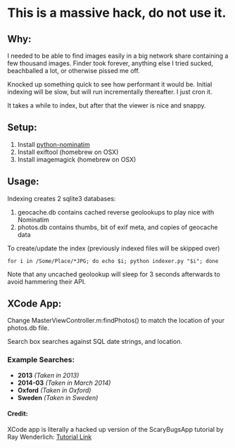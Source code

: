 
# This is a massive hack, do not use it.

## Why:

I needed to be able to find images easily in a big network share containing a few thousand images.  Finder took forever, anything else I tried sucked, beachballed a lot, or otherwise pissed me off.

Knocked up something quick to see how performant it would be.  Initial indexing will be slow, but will run incrementally thereafter.  I just cron it.

It takes a while to index, but after that the viewer is nice and snappy.

## Setup:

1. Install [python-nominatim](https://github.com/rdeguzman/python-nominatim.git)
2. Install exiftool (homebrew on OSX)
3. Install imagemagick (homebrew on OSX)

## Usage:

Indexing creates 2 sqlite3 databases:

1. geocache.db contains cached reverse geolookups to play nice with Nominatim
2. photos.db contains thumbs, bit of exif meta, and copies of geocache data

To create/update the index (previously indexed files will be skipped over)

```
for i in /Some/Place/*JPG; do echo $i; python indexer.py "$i"; done
```

Note that any uncached geolookup will sleep for 3 seconds afterwards to avoid hammering their API.


## XCode App:

Change MasterViewController.m:findPhotos() to match the location of your photos.db file.

Search box searches against SQL date strings, and location.

### Example Searches:

+ **2013** *(Taken in 2013)*
+ **2014-03** *(Taken in March 2014)*
+ **Oxford** *(Taken in Oxford)*
+ **Sweden** *(Taken in Sweden)*

#### Credit:

XCode app is literally a hacked up version of the ScaryBugsApp tutorial by Ray Wenderlich:
[Tutorial Link](http://www.raywenderlich.com/1797/ios-tutorial-how-to-create-a-simple-iphone-app-part-1)

